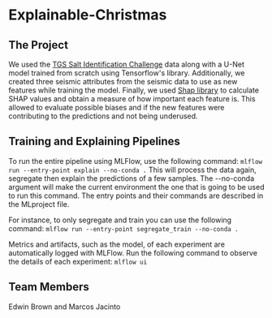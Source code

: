 # Explainable-Christmas


## The Project
We used the [TGS Salt Identification Challenge](https://www.kaggle.com/c/tgs-salt-identification-challenge) data along with a U-Net model trained from scratch using Tensorflow's library. Additionally, we created three seismic attributes from the seismic data to use as new features while training the model. Finally, we used [Shap library](https://github.com/slundberg/shap) to calculate SHAP values and obtain a measure of how important each feature is. This allowed to evaluate possible biases and if the new features were contributing to the predictions and not being underused.


## Training and Explaining Pipelines
To run the entire pipeline using MLFlow, use the following command:
`mlflow run --entry-point explain --no-conda .`
This will process the data again, segregate then explain the predictions of a few samples.
The --no-conda argument will make the current environment the one that is going to be used to run this command.
The entry points and their commands are described in the MLproject file.

For instance, to only segregate and train you can use the following command:
`mlflow run --entry-point segregate_train --no-conda .`

Metrics and artifacts, such as the model, of each experiment are automatically logged with MLFlow.
Run the following command to observe the details of each experiment:
`mlflow ui`

## Team Members
Edwin Brown and Marcos Jacinto